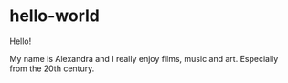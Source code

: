 # hello-world

Hello!

My name is Alexandra and I really enjoy films, music and art.
Especially from the 20th century.
